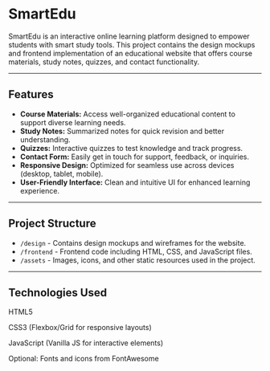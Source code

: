 # SmartEdu

SmartEdu is an interactive online learning platform designed to empower students with smart study tools. This project contains the design mockups and frontend implementation of an educational website that offers course materials, study notes, quizzes, and contact functionality.

---

## Features

- **Course Materials:** Access well-organized educational content to support diverse learning needs.
- **Study Notes:** Summarized notes for quick revision and better understanding.
- **Quizzes:** Interactive quizzes to test knowledge and track progress.
- **Contact Form:** Easily get in touch for support, feedback, or inquiries.
- **Responsive Design:** Optimized for seamless use across devices (desktop, tablet, mobile).
- **User-Friendly Interface:** Clean and intuitive UI for enhanced learning experience.

---

## Project Structure

- `/design` - Contains design mockups and wireframes for the website.
- `/frontend` - Frontend code including HTML, CSS, and JavaScript files.
- `/assets` - Images, icons, and other static resources used in the project.

---
## Technologies Used
HTML5

CSS3 (Flexbox/Grid for responsive layouts)

JavaScript (Vanilla JS for interactive elements)

Optional: Fonts and icons from FontAwesome






